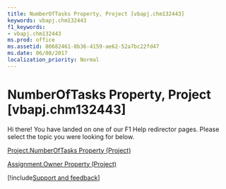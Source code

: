 ```yaml
---
title: NumberOfTasks Property, Project [vbapj.chm132443]
keywords: vbapj.chm132443
f1_keywords:
- vbapj.chm132443
ms.prod: office
ms.assetid: 80682461-8b36-4159-ae62-52a7bc22fd47
ms.date: 06/08/2017
localization_priority: Normal
---
```



# NumberOfTasks Property, Project [vbapj.chm132443]

Hi there! You have landed on one of our F1 Help redirector pages. Please select the topic you were looking for below.

[Project.NumberOfTasks Property (Project)](https://msdn.microsoft.com/library/24cd76f8-0817-2aee-92d0-15beec504257%28Office.15%29.aspx)

[Assignment.Owner Property (Project)](https://msdn.microsoft.com/library/d5051b82-a56a-93bb-cf85-81f3f99d3a11%28Office.15%29.aspx)

[!include[Support and feedback](~/includes/feedback-boilerplate.md)]